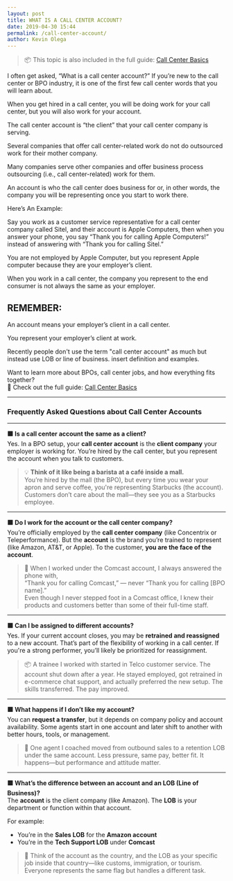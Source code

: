 ```yaml
--- 
layout: post 
title: WHAT IS A CALL CENTER ACCOUNT?
date: 2019-04-30 15:44
permalink: /call-center-account/
author: Kevin Olega 
--- 
```

> 📦 This topic is also included in the full guide: [Call Center Basics](/call-center-basics/#what-is-a-call-center-account)

I often get asked, “What is a call center account?”
If you’re new to the call center or BPO industry, it is one of the first few call center words that you will learn about.

When you get hired in a call center, you will be doing work for your call center, but you will also work for your account.

The call center account is “the client” that your call center company is serving.

Several companies that offer call center-related work do not do outsourced work for their mother company.

Many companies serve other companies and offer business process outsourcing (i.e., call center-related) work for them.

An account is who the call center does business for or, in other words, the company you will be representing once you start to work there.

Here’s An Example:

Say you work as a customer service representative for a call center company called Sitel, and their account is Apple Computers, then when you answer your phone, you say “Thank you for calling Apple Computers!” instead of answering with “Thank you for calling Sitel.”

You are not employed by Apple Computer, but you represent Apple computer because they are your employer’s client.

When you work in a call center, the company you represent to the end consumer is not always the same as your employer.

## REMEMBER:

An account means your employer’s client in a call center.

You represent your employer’s client at work. 


Recently people don't use the term "call center account" as much but instead use LOB or line of business. insert definition and examples.

Want to learn more about BPOs, call center jobs, and how everything fits together?  
📘 Check out the full guide: [Call Center Basics](/call-center-basics)

---

### Frequently Asked Questions about Call Center Accounts

---

**🟩 Is a call center account the same as a client?**  
Yes. In a BPO setup, your **call center account** is the **client company** your employer is working for. You’re hired by the call center, but you represent the account when you talk to customers.

> 💡 **Think of it like being a barista at a café inside a mall.**  
You’re hired by the mall (the BPO), but every time you wear your apron and serve coffee, you're representing Starbucks (the account). Customers don’t care about the mall—they see you as a Starbucks employee.

---

**🟩 Do I work for the account or the call center company?**  
You’re officially employed by the **call center company** (like Concentrix or Teleperformance). But the **account** is the brand you’re trained to represent (like Amazon, AT&T, or Apple). To the customer, **you are the face of the account**.

> 💬 When I worked under the Comcast account, I always answered the phone with,  
> “Thank you for calling Comcast,” — never “Thank you for calling [BPO name].”  
> Even though I never stepped foot in a Comcast office, I knew their products and customers better than some of their full-time staff.

---

**🟩 Can I be assigned to different accounts?**  
Yes. If your current account closes, you may be **retrained and reassigned** to a new account. That’s part of the flexibility of working in a call center. If you're a strong performer, you’ll likely be prioritized for reassignment.

> 📦 A trainee I worked with started in Telco customer service. The account shut down after a year. He stayed employed, got retrained in e-commerce chat support, and actually preferred the new setup. The skills transferred. The pay improved.

---

**🟩 What happens if I don’t like my account?**  
You can **request a transfer**, but it depends on company policy and account availability. Some agents start in one account and later shift to another with better hours, tools, or management.

> 🔄 One agent I coached moved from outbound sales to a retention LOB under the same account. Less pressure, same pay, better fit. It happens—but performance and attitude matter.

---

**🟩 What’s the difference between an account and an LOB (Line of Business)?**  
The **account** is the client company (like Amazon). The **LOB** is your department or function within that account.

For example:  
- You’re in the **Sales LOB** for the **Amazon account**  
- You’re in the **Tech Support LOB** under **Comcast**

> 🧭 Think of the account as the country, and the LOB as your specific job inside that country—like customs, immigration, or tourism. Everyone represents the same flag but handles a different task.